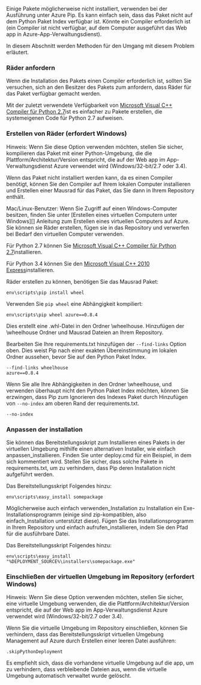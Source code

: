 Einige Pakete möglicherweise nicht installiert, verwenden bei der Ausführung unter Azure Pip.  Es kann einfach sein, dass das Paket nicht auf dem Python Paket Index verfügbar ist.  Könnte ein Compiler erforderlich ist (ein Compiler ist nicht verfügbar, auf dem Computer ausgeführt das Web app in Azure-App-Verwaltungsdienst).

In diesem Abschnitt werden Methoden für den Umgang mit diesem Problem erläutert.

### <a name="request-wheels"></a>Räder anfordern

Wenn die Installation des Pakets einen Compiler erforderlich ist, sollten Sie versuchen, sich an den Besitzer des Pakets zum anfordern, dass Räder für das Paket verfügbar gemacht werden.

Mit der zuletzt verwendete Verfügbarkeit von [Microsoft Visual C++ Compiler für Python 2.7][]ist es einfacher zu Pakete erstellen, die systemeigenen Code für Python 2.7 aufweisen.

### <a name="build-wheels-requires-windows"></a>Erstellen von Räder (erfordert Windows)

Hinweis: Wenn Sie diese Option verwenden möchten, stellen Sie sicher, kompilieren das Paket mit einer Python-Umgebung, die die Plattform/Architektur/Version entspricht, die auf der Web app im App-Verwaltungsdienst Azure verwendet wird (Windows/32-bit/2.7 oder 3.4).

Wenn das Paket nicht installiert werden kann, da es einen Compiler benötigt, können Sie den Compiler auf Ihrem lokalen Computer installieren und Erstellen einer Mausrad für das Paket, das Sie dann in Ihrem Repository enthält.

Mac/Linux-Benutzer: Wenn Sie Zugriff auf einen Windows-Computer besitzen, finden Sie unter [Erstellen eines virtuellen Computern unter Windows][] Anleitung zum Erstellen eines virtuellen Computers auf Azure.  Sie können sie Räder erstellen, fügen sie in das Repository und verwerfen bei Bedarf den virtuellen Computer verwenden. 

Für Python 2.7 können Sie [Microsoft Visual C++ Compiler für Python 2.7][]installieren.

Für Python 3.4 können Sie den [Microsoft Visual C++ 2010 Express][]installieren.

Räder erstellen zu können, benötigen Sie das Mausrad Paket:

    env\scripts\pip install wheel

Verwenden Sie `pip wheel` eine Abhängigkeit kompiliert:

    env\scripts\pip wheel azure==0.8.4

Dies erstellt eine .whl-Datei in den Ordner \wheelhouse.  Hinzufügen der \wheelhouse Ordner und Mausrad Dateien an Ihrem Repository.

Bearbeiten Sie Ihre requirements.txt hinzufügen der `--find-links` Option oben. Dies weist Pip nach einer exakten Übereinstimmung im lokalen Ordner aussehen, bevor Sie auf den Python Paket Index.

    --find-links wheelhouse
    azure==0.8.4

Wenn Sie alle Ihre Abhängigkeiten in den Ordner \wheelhouse, und verwenden überhaupt nicht den Python Paket Index möchten, können Sie erzwingen, dass Pip zum Ignorieren des Indexes Paket durch Hinzufügen von `--no-index` am oberen Rand der requirements.txt.

    --no-index

### <a name="customize-installation"></a>Anpassen der installation

Sie können das Bereitstellungsskript zum Installieren eines Pakets in der virtuellen Umgebung mithilfe einen alternativen Installer, wie einfach anpassen\_installieren.  Finden Sie unter deploy.cmd für ein Beispiel, in dem sich kommentiert wird.  Stellen Sie sicher, dass solche Pakete in requirements.txt, um zu verhindern, dass Pip deren Installation nicht aufgeführt werden.

Das Bereitstellungsskript Folgendes hinzu:

    env\scripts\easy_install somepackage

Möglicherweise auch einfach verwenden\_Installation zu Installation ein Exe-Installationsprogramm (einige sind zip-kompatiblen, also einfach\_Installation unterstützt diese).  Fügen Sie das Installationsprogramm in Ihrem Repository und einfach aufrufen\_installieren, indem Sie den Pfad für die ausführbare Datei.

Das Bereitstellungsskript Folgendes hinzu:

    env\scripts\easy_install "%DEPLOYMENT_SOURCE%\installers\somepackage.exe"

### <a name="include-the-virtual-environment-in-the-repository-requires-windows"></a>Einschließen der virtuellen Umgebung im Repository (erfordert Windows)

Hinweis: Wenn Sie diese Option verwenden möchten, stellen Sie sicher, eine virtuelle Umgebung verwenden, die die Plattform/Architektur/Version entspricht, die auf der Web app im App-Verwaltungsdienst Azure verwendet wird (Windows/32-bit/2.7 oder 3.4).

Wenn Sie die virtuelle Umgebung im Repository einschließen, können Sie verhindern, dass das Bereitstellungsskript virtuellen Umgebung Management auf Azure durch Erstellen einer leeren Datei ausführen:

    .skipPythonDeployment

Es empfiehlt sich, dass die vorhandene virtuelle Umgebung auf die app, um zu verhindern, dass verbleibende Dateien aus, wenn die virtuelle Umgebung automatisch verwaltet wurde gelöscht.


[Erstellen einer virtuellen Computern unter Windows]: http://azure.microsoft.com/documentation/articles/virtual-machines-windows-hero-tutorial/
[Microsoft Visual C++ Compiler für Python 2.7]: http://aka.ms/vcpython27
[Microsoft Visual C++ 2010 Express]: http://go.microsoft.com/?linkid=9709949
